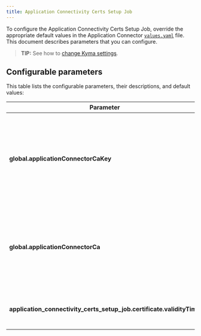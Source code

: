 ```yaml
---
title: Application Connectivity Certs Setup Job
---
```


To configure the Application Connectivity Certs Setup Job, override the appropriate default values in the Application Connector [`values.yaml`](https://github.com/kyma-project/kyma/blob/main/resources/application-connector/values.yaml) file. This document describes parameters that you can configure.

>**TIP:** See how to [change Kyma settings](../../04-operation-guides/operations/03-change-kyma-config-values.md).

## Configurable parameters

This table lists the configurable parameters, their descriptions, and default values:

| Parameter | Description | Default value |
|-----------|-------------|---------------|
| **global.applicationConnectorCaKey** | Specifies the base64-encoded private key for Application Connector. If you don't provide it, the private key is generated automatically. | autogenerated |
| **global.applicationConnectorCa** | Specifies the base64-encoded certificate for Application Connector. If you don't provide it, the certificate is generated automatically. | autogenerated |
| **application_connectivity_certs_setup_job.certificate.validityTime** | Specifies for how long the generated certificate is valid. | `92d` |